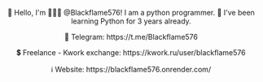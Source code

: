 <center>
   <p>👋 Hello, I'm 👨🏻‍💻 @Blackflame576! I am a python programmer. 🐍 I've been learning Python for 3 years already.</p>
   <p>💬 Telegram: https://t.me/Blackflame576</p>
   <p>💲 Freelance - Kwork exchange: https://kwork.ru/user/blackflame576</p>
   <p>ℹ️ Website: https://blackflame576.onrender.com/</p>
</center>
